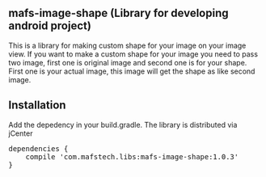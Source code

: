 
<h2>mafs-image-shape (Library for developing android project)</h2>
<p>This is a library for making custom shape for your image on your image view. If you want to make a custom shape for your image you need to pass two image, first one is original image and second one is for your shape. First one is your actual image, this image will get the shape as like second image.</p>

<h2>Installation</h2>

<p>Add the depedency in your build.gradle. The library is distributed via jCenter</p>
<div class="highlight highlight-source-groovy"><pre>dependencies {
    compile <span class="pl-s"><span class="pl-pds">'</span>com.mafstech.libs:mafs-image-shape:1.0.3<span class="pl-pds">'</span></span>   
}</pre></div>
